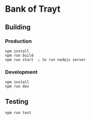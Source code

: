 # Bank of Trayt

## Building 
### Production
```
npm install
npm run build
npm run start  ; to run nodejs server
```

### Development
```
npm install
npm run dev
```

## Testing
```
npm run test
```

